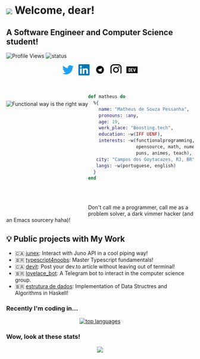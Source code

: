 # <img align="center" src="./assets/eevee.png" height="75px" /> Welcome, dear!

## A Software Engineer and Computer Science student!

![Profile Views](https://komarev.com/ghpvc/?username=Mdsp9070) ![status](https://img.shields.io/badge/status-up-brightgreen)

<div style="display: flex; justify-content: space-between; align-itens: center; width: 40%; margin: 0 auto;">
  <a href="https://twitter.com/matdsoupe">
    <img align="left" alt="Matheus| Twitter" width="30px" src="./assets/twitter.svg" />
  </a>
  <a href="https://www.linkedin.com/in/mdsp/">
    <img align="left" alt="Matheus | Linkedin" width="30px" src="./assets/linkedin.svg" />
  </a>
  <a href="https://t.me/Mdsp9070">
    <img align="left" alt="Matheus | Telegram" width="30px" src="./assets/telegram.svg" />
  </a>
  <a href="https://www.instagram.com/matheww.sp/">
    <img align="left" alt="Matheus | Instagram" width="30px" src="./assets/ig.svg" />
  </a>
  <a href="https://dev.to/mdsp9070/">
    <img align="left" alt="Matheus | Dev.to" width="30px" src="./assets/dev-dot-to.svg" />
  </a>
</div>

</br>
</br>

<img src="https://github.com/Mdsp9070/Mdsp9070/blob/master/assets/functional.jpg"
     alt="Functional way is the right way"
     style="margin-top:20px;"
     height="305px"
     align="left" />

```elixir
def matheus do
  %{
    name: "Matheus de Souza Pessanha",
    pronouns: :any,
    age: 19,
    work_place: "Boosting.tech",
    education: ~w(IFF UENF),
    interests: ~w(functionalprogramming, emacs,
                  opensource, math, numetal,
                  puns, animes, teach),
   city: "Campos dos Goytacazes, RJ, BR",
   langs: ~w(portuguese, english)    
  }
end
```

<br/> <br/>

Don't call me a programmer, call me as a problem solver, a dark vimmer hacker (and an Emacs sourcery haha)!

## 💡 Public projects with My Work

- 🇨🇦 [junex](https://github.com/boostingtech/junex): Interact with Juno API in a cool piping way!
- 🇧🇷 [typescript4noobs](https://github.com/Carolis/typescript4noobs): Master Typescript fundamentals!
- 🇨🇦 [devit](https://github.com/Mdsp9070/devit): Post your dev.to article without leaving out of terminal!
- 🇧🇷 [lovelace_bot](https://github.com/cciuenf/lovelace_bot): A Telegram bot to interact in the computer science group.
- 🇧🇷 [estrutura de dados](https://github.com/Mdsp9070/estrutura_de_dados): Implementation of Data Structres and Algorithms in Haskell!

### Recently I'm coding in...

<!-- &hide=c%2B%2B,dart,html,css,javascript,go,c,python -->

<p align="center">
  <a href="https://github.com/anuraghazra/github-readme-stats">
    <img src="https://github-readme-stats.vercel.app/api/top-langs/?username=mdsp9070&&show_icons=true&hide_title=true&theme=radical&layout=compact&hide_border=true&border_radius=30&langs_count=15&exclude_repo=Analyseroom&hide=c%2B%2B,dart,html,css,javascript," alt="top languages"/>
  </a>
</p>

### Wow, look at these stats!

<p align="center">
  <a href="https://github.com/anuraghazra/github-readme-stats">
    <img src="https://github-readme-stats.vercel.app/api?username=mdsp9070&&hide_border=true&border_radius=30&hide_title=true&show_icons=true&theme=radical">
  </a>
</p>
